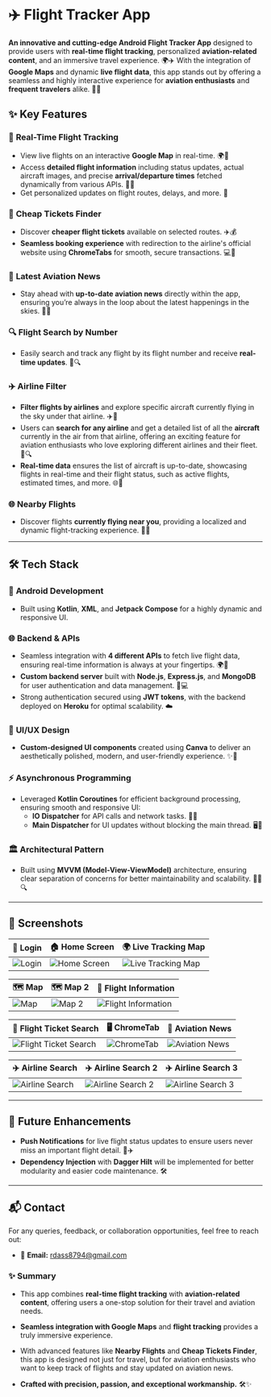 # ✈️ **Flight Tracker App**

**An innovative and cutting-edge Android Flight Tracker App** designed to provide users with **real-time flight tracking**, personalized **aviation-related content**, and an immersive travel experience. 🌍✈️ With the integration of **Google Maps** and dynamic **live flight data**, this app stands out by offering a seamless and highly interactive experience for **aviation enthusiasts** and **frequent travelers** alike. 🛫📲

## ✨ **Key Features**

### 📡 **Real-Time Flight Tracking**
- View live flights on an interactive **Google Map** in real-time. 🌍🛫
- Access **detailed flight information** including status updates, actual aircraft images, and precise **arrival/departure times** fetched dynamically from various APIs. 🛬🛫
- Get personalized updates on flight routes, delays, and more. 🚀

### 💸 **Cheap Tickets Finder**
- Discover **cheaper flight tickets** available on selected routes. ✈️💰
- **Seamless booking experience** with redirection to the airline's official website using **ChromeTabs** for smooth, secure transactions. 💻🔗

### 📰 **Latest Aviation News**
- Stay ahead with **up-to-date aviation news** directly within the app, ensuring you’re always in the loop about the latest happenings in the skies. 📲📰

### 🔍 **Flight Search by Number**
- Easily search and track any flight by its flight number and receive **real-time updates**. 🛫🔍

### ✈️ **Airline Filter**
- **Filter flights by airlines** and explore specific aircraft currently flying in the sky under that airline. ✈️🎯
- Users can **search for any airline** and get a detailed list of all the **aircraft** currently in the air from that airline, offering an exciting feature for aviation enthusiasts who love exploring different airlines and their fleet. 🛫🔍
- **Real-time data** ensures the list of aircraft is up-to-date, showcasing flights in real-time and their flight status, such as active flights, estimated times, and more. 🌐🛬


### 🌐 **Nearby Flights**
- Discover flights **currently flying near you**, providing a localized and dynamic flight-tracking experience. 🚀📍

---

## 🛠️ **Tech Stack**

### 📱 **Android Development**
- Built using **Kotlin**, **XML**, and **Jetpack Compose** for a highly dynamic and responsive UI.

### 🌐 **Backend & APIs**
- Seamless integration with **4 different APIs** to fetch live flight data, ensuring real-time information is always at your fingertips. 🌍🚀
- **Custom backend server** built with **Node.js**, **Express.js**, and **MongoDB** for user authentication and data management. 🔐💻
- Strong authentication secured using **JWT tokens**, with the backend deployed on **Heroku** for optimal scalability. ☁️

### 🎨 **UI/UX Design**
- **Custom-designed UI components** created using **Canva** to deliver an aesthetically polished, modern, and user-friendly experience. ✨🎨

### ⚡ **Asynchronous Programming**
- Leveraged **Kotlin Coroutines** for efficient background processing, ensuring smooth and responsive UI:
  - **IO Dispatcher** for API calls and network tasks. 🔄🌐
  - **Main Dispatcher** for UI updates without blocking the main thread. 🖥️💨

### 🏛️ **Architectural Pattern**
- Built using **MVVM (Model-View-ViewModel)** architecture, ensuring clear separation of concerns for better maintainability and scalability. 🧑‍💻🔍

---

## 📸 **Screenshots**

| 🔑 Login              | 🏠 Home Screen       | 🌍 Live Tracking Map |
|----------------------|---------------------|----------------------|
| ![Login](Login.jpg)   | ![Home Screen](Home.jpg) | ![Live Tracking Map](https://raw.githubusercontent.com/rahul31124/Flight-Tracker-App/main/Live%20Tracking%20Map.jpg) |

| 🗺️ Map               | 🗺️ Map 2             | 🛫 Flight Information |
|----------------------|----------------------|----------------------|
| ![Map](Map.jpg)       | ![Map 2](Map2.jpg)    | ![Flight Information](https://raw.githubusercontent.com/rahul31124/Flight-Tracker-App/main/Flight%20Information.jpg) |

| 💸 Flight Ticket Search | 🖥️ ChromeTab       | 📰 Aviation News       |
|------------------------|--------------------|-----------------------|
| ![Flight Ticket Search](https://raw.githubusercontent.com/rahul31124/Flight-Tracker-App/main/Flight%20Ticket%20Search.jpg) | ![ChromeTab](ChromeTab.jpg) | ![Aviation News](https://raw.githubusercontent.com/rahul31124/Flight-Tracker-App/main/Aviation%20News.jpg) |

| ✈️ Airline Search     | ✈️ Airline Search 2   | ✈️ Airline Search 3   |
|----------------------|----------------------|-----------------------|
| ![Airline Search](Airlines.jpg) | ![Airline Search 2](Airlines2.jpg) | ![Airline Search 3](Airlines3.jpg) |





---

## 🚀 **Future Enhancements**
- **Push Notifications** for live flight status updates to ensure users never miss an important flight detail. 📲✈️
- **Dependency Injection** with **Dagger Hilt** will be implemented for better modularity and easier code maintenance. 🛠️

---

## 📬 **Contact**
For any queries, feedback, or collaboration opportunities, feel free to reach out:

- 📧 **Email:** [rdass8794@gmail.com](mailto:rdass8794@gmail.com)







### ✨ Summary
- This app combines **real-time flight tracking** with **aviation-related content**, offering users a one-stop solution for their travel and aviation needs. 
- **Seamless integration with Google Maps** and **flight tracking** provides a truly immersive experience.
- With advanced features like **Nearby Flights** and **Cheap Tickets Finder**, this app is designed not just for travel, but for aviation enthusiasts who want to keep track of flights and stay updated on aviation news.

- **Crafted with precision, passion, and exceptional workmanship.** 🛠️✨
